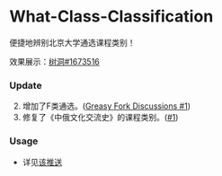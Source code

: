 # What-Class-Classification
 便捷地辨别北京大学通选课程类别！

效果展示：[树洞#1673516](http://pkuhelper.pku.edu.cn/hole/#1673516)

### Update

2. 增加了F类通选。([Greasy Fork Discussions #1](https://greasyfork.org/zh-CN/scripts/411567-%E5%9C%A8%E6%88%90%E7%BB%A9%E6%9F%A5%E8%AF%A2%E4%B8%AD%E7%9B%B4%E6%8E%A5%E6%98%BE%E7%A4%BA%E9%80%9A%E9%80%89%E8%AF%BE%E7%9A%84%E7%B1%BB%E5%88%AB/discussions/74459))
1. 修复了《中俄文化交流史》的课程类别。([#1](https://github.com/wr786/What-Class-Classification/issues/1))

### Usage

- 详见[该推送](https://mp.weixin.qq.com/s/pey6Y2QyboGn8gdHnADnpg)

